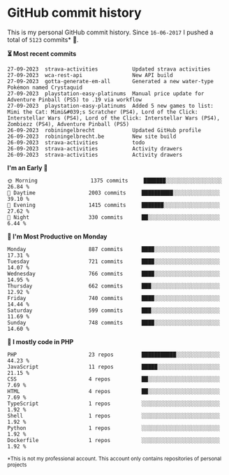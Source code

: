 # GitHub commit history
This is my personal GitHub commit history. Since <!--START_SECTION:first-commit-date-->`16-06-2017`<!--END_SECTION:first-commit-date--> I pushed a total of <!--START_SECTION:total-commit-count-->`5123`<!--END_SECTION:total-commit-count--> commits* 🎉.

<!--START_SECTION:most-recent-commits-->
**⏳ Most recent commits**
                                        
```text
27-09-2023  strava-activities           Updated strava activities
27-09-2023  wca-rest-api                New API build
27-09-2023  gotta-generate-em-all       Generated a new water-type Pokémon named Crystaquid
27-09-2023  playstation-easy-platinums  Manual price update for Adventure Pinball (PS5) to .19 via workflow
27-09-2023  playstation-easy-platinums  Added 5 new games to list: Mimi the Cat: Mimi&#039;s Scratcher (PS4), Lord of the Click: Interstellar Wars (PS4), Lord of the Click: Interstellar Wars (PS4), Zombiezz (PS4), Adventure Pinball (PS5)
26-09-2023  robiningelbrecht            Updated GitHub profile
26-09-2023  robiningelbrecht.be         New site build
26-09-2023  strava-activities           todo
26-09-2023  strava-activities           Activity drawers
26-09-2023  strava-activities           Activity drawers
```
<!--END_SECTION:most-recent-commits-->  

<!--START_SECTION:commits-per-day-time-->
**I&#039;m an Early 🐤**

```text
🌞 Morning                 1375 commits     ███████░░░░░░░░░░░░░░░░░░   26.84 %
🌆 Daytime                 2003 commits     ██████████░░░░░░░░░░░░░░░   39.10 %
🌃 Evening                 1415 commits     ███████░░░░░░░░░░░░░░░░░░   27.62 %
🌙 Night                   330 commits      ██░░░░░░░░░░░░░░░░░░░░░░░   6.44 %
```
<!--END_SECTION:commits-per-day-time-->  

<!--START_SECTION:commits-per-weekday-->
**📅 I&#039;m Most Productive on Monday**

```text
Monday                    887 commits      ████░░░░░░░░░░░░░░░░░░░░░   17.31 %
Tuesday                   721 commits      ████░░░░░░░░░░░░░░░░░░░░░   14.07 %
Wednesday                 766 commits      ████░░░░░░░░░░░░░░░░░░░░░   14.95 %
Thursday                  662 commits      ███░░░░░░░░░░░░░░░░░░░░░░   12.92 %
Friday                    740 commits      ████░░░░░░░░░░░░░░░░░░░░░   14.44 %
Saturday                  599 commits      ███░░░░░░░░░░░░░░░░░░░░░░   11.69 %
Sunday                    748 commits      ████░░░░░░░░░░░░░░░░░░░░░   14.60 %
```
<!--END_SECTION:commits-per-weekday-->  

<!--START_SECTION:repos-per-language-->
**💬 I mostly code in PHP**

```text
PHP                       23 repos         ███████████░░░░░░░░░░░░░░   44.23 %
JavaScript                11 repos         █████░░░░░░░░░░░░░░░░░░░░   21.15 %
CSS                       4 repos          ██░░░░░░░░░░░░░░░░░░░░░░░   7.69 %
HTML                      4 repos          ██░░░░░░░░░░░░░░░░░░░░░░░   7.69 %
TypeScript                1 repos          ░░░░░░░░░░░░░░░░░░░░░░░░░   1.92 %
Shell                     1 repos          ░░░░░░░░░░░░░░░░░░░░░░░░░   1.92 %
Python                    1 repos          ░░░░░░░░░░░░░░░░░░░░░░░░░   1.92 %
Dockerfile                1 repos          ░░░░░░░░░░░░░░░░░░░░░░░░░   1.92 %
```
<!--END_SECTION:repos-per-language-->  

<sub>*This is not my professional account. This account only contains repositories of personal projects</sub>
